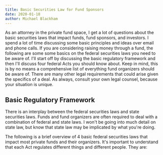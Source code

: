 ```yaml
---
title: Basic Securities Law for Fund Sponsors
date: 2020-01-18
author: Michael Blackham
---
```

As an attorney in the private fund space, 
I get a lot of questions about the basic 
securities laws that impact funds, fund 
sponsors, and investors. I spend a lot of 
time discussing some basic principles and 
ideas over email and phone calls. If you 
are considering raising money through a 
fund, the following are some some basics 
on the federal securities laws you need 
to be aware of. I'll start off by discussing 
the basic regulatory framework and then 
I'll discuss four federal Acts you should 
know about. Keep in mind, this is by no 
means a comprehensive list of everything 
fund organizers should be aware of. There 
are many other legal requirements that 
could arise given the specifics of a deal. 
As always, consult your own legal counsel, 
because your situation is unique.

## Basic Regulatory Framework

There is an interplay between the federal securities laws and state securities laws. Funds and fund organizers are often required to deal with a combination of federal and state laws. I won't be going into much detail on state law, but know that state law may be implicated by what you're doing.

The following is a brief overview of 4 basic federal securities laws that impact most private funds and their organizers. It's important to understand that each Act regulates different things and different people. They are:
